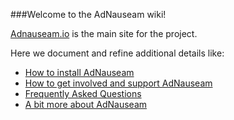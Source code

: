 ###Welcome to the AdNauseam wiki!

[Adnauseam.io](http://adnauseam.io) is the main site for the project.

Here we document and refine additional details like:

- [How to install AdNauseam](https://github.com/dhowe/AdNauseam/wiki/Installing-AdNauseam)
- [How to get involved and support AdNauseam](https://github.com/dhowe/AdNauseam/wiki/Help)
- [Frequently Asked Questions](https://github.com/dhowe/AdNauseam/wiki/FAQ)
- [A bit more about AdNauseam](https://github.com/dhowe/AdNauseam/wiki/About-AdNauseum)